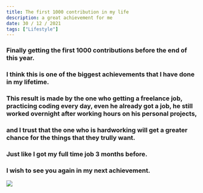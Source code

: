 ```yaml
---
title: The first 1000 contribution in my life
description: a great achievement for me
date: 30 / 12 / 2021
tags: ["Lifestyle"]
---
```


<h3>Finally getting the first 1000 contributions before the end of this year.</h3>
<h3>I think this is one of the biggest achievements that I have done in my lifetime.</h3>
<h3>This result is made by the one who getting a freelance job, practicing coding every day, even he already got a job, he still worked overnight after working hours on his personal projects,</h3>
<h3>and I trust that the one who is hardworking will get a greater chance for the things that they trully want.</h3>
<h3>Just like I got my full time job 3 months before.</h3>
<h3>I wish to see you again in my next achievement.</h3>

<Image layout='fill' src='/image/Blog/20211230-0200/20211230-0001.jpg'></Image><br/>
